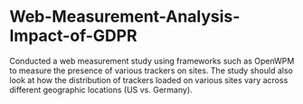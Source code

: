 # Web-Measurement-Analysis-Impact-of-GDPR

Conducted a web measurement study using frameworks such as OpenWPM to measure the presence of various trackers on sites. The study should also look at how the distribution of trackers loaded on various sites vary across different geographic locations (US vs. Germany).
